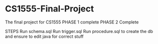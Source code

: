 # CS1555-Final-Project
The final project for CS1555 
PHASE 1 complete
PHASE 2 Complete

STEPS
Run schema.sql
Run trigger.sql
Run procedure.sql
to create the db and ensure to edit java for correct stuff
